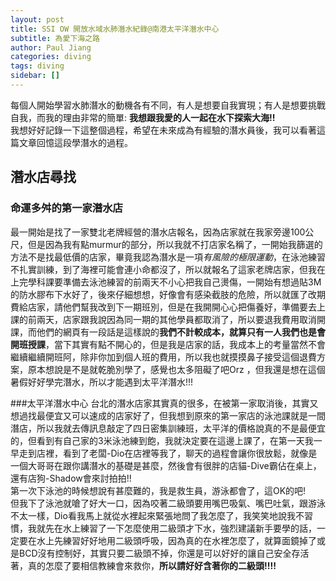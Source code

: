 ```yaml
---
layout: post
title: SSI OW 開放水域水肺潛水紀錄@南港太平洋潛水中心
subtitle: 為愛下海之路
author: Paul Jiang
categories: diving
tags: diving
sidebar: []
---
```

每個人開始學習水肺潛水的動機各有不同，有人是想要自我實現；有人是想要挑戰自我，而我的理由非常的簡單: **我想跟我愛的人一起在水下探索大海!!**  
我想好好記錄一下這整個過程，希望在未來成為有經驗的潛水員後，我可以看著這篇文章回憶這段學潛水的過程。  
## 潛水店尋找
### 命運多舛的第一家潛水店
最一開始是找了一家雙北老牌經營的潛水店報名，因為店家就在我家旁邊100公尺，但是因為我有點murmur的部分，所以我就不打店家名稱了，一開始我篩選的方法不是找最低價的店家，畢竟我認為潛水是一項*有風險的極限運動*，在泳池練習不扎實訓練，到了海裡可能會連小命都沒了，所以就報名了這家老牌店家，但我在上完學科課要準備去泳池練習的前兩天不小心把我自己燙傷，一開始有想過貼3M的防水膠布下水好了，後來仔細想想，好像會有感染截肢的危險，所以就匯了改期費給店家，請他們幫我改到下一期班別，但是在我開開心心把傷養好，準備要去上課的前兩天，店家跟我說因為同一期的其他學員都取消了，所以要退我費用取消開課，而他們的網頁有一段話是這樣說的**我們不計較成本，就算只有一人我們也是會開班授課**，當下其實有點不開心的，但是我是店家的話，我成本上的考量當然不會繼續繼續開班阿，除非你加到個人班的費用，所以我也就摸摸鼻子接受這個退費方案，原本想說是不是就乾脆別學了，感覺也太多阻礙了吧Orz ，但我還是想在這個暑假好好學完潛水，所以才能遇到太平洋潛水!!!  

###太平洋潛水中心
台北的潛水店家其實真的很多，在被第一家取消後，其實又想過找最便宜又可以速成的店家好了，但我想到原來的第一家店的泳池課就是一間潛店，所以我就去傳訊息敲定了四日密集訓練班，太平洋的價格說真的不是最便宜的，但看到有自己家的3米泳池練到飽，我就決定要在這邊上課了，在第一天我一早走到店裡，看到了老闆-Dio在店裡等我了，聊天的過程會讓你很放鬆，就像是一個大哥哥在跟你講潛水的基礎是甚麼，然後會有很胖的店貓-Dive霸佔在桌上，還有店狗-Shadow會來討拍拍!!  
第一次下泳池的時候想說有甚麼難的，我是救生員，游泳都會了，這OK的吧!  
但我下了泳池就嗆了好大一口，因為咬著二級頭要用嘴巴吸氣、嘴巴吐氣，跟游泳不太一樣，Dio看我馬上就從水裡起來緊張地問了我怎麼了，我笑笑地說我不習慣，我就先在水上練習了一下怎麼使用二級頭才下水，強烈建議新手要學的話，一定要在水上先練習好好地用二級頭呼吸，因為真的在水裡怎麼了，就算面鏡掉了或是BCD沒有控制好，其實只要二級頭不掉，你還是可以好好的讓自己安全存活著，真的怎麼了要相信教練會來救你，**所以請好好含著你的二級頭!!!!**


